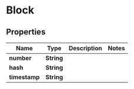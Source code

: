 

# Block


## Properties

| Name | Type | Description | Notes |
|------------ | ------------- | ------------- | -------------|
|**number** | **String** |  |  |
|**hash** | **String** |  |  |
|**timestamp** | **String** |  |  |



